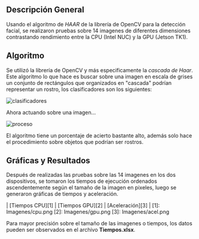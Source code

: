 ## Descripción General

  Usando el algoritmo de *HAAR* de la librería de OpenCV para la detección facial, se realizaron pruebas sobre 14 imagenes de diferentes dimensiones contrastando rendimiento entre la CPU (Intel NUC) y la GPU (Jetson TK1).

## Algoritmo

  Se utilizó la librería de OpenCV y más especificamente la _cascada de Haar_. Este algoritmo lo que hace es buscar sobre una imagen en escala de grises un conjunto de rectángulos que organizados en "cascada" podrían representar un rostro, los clasificadores son los siguientes:

  ![clasificadores](http://ironsistem.com/media/images/1_fl2yzEM..width-800.jpg "clasificadores")

  Ahora actuando sobre una imagen...

  ![proceso](http://robologs.net/wp-content/uploads/2014/05/haarcascade-300x300.jpg "proceso")

  El algoritmo tiene un porcentaje de acierto bastante alto, además solo hace el procedimiento sobre objetos que podrían ser rostros.

## Gráficas y Resultados

  Después de realizadas las pruebas sobre las 14 imagenes en los dos dispositivos, se tomaron los tiempos de ejecución ordenados ascendentemente según el tamaño de la imagen en pixeles, luego se generaron gráficas de tiempos y aceleración.

  | [Tiempos CPU][1]  | [Tiempos GPU][2] |   [Aceleración][3] |
  [1]: Imagenes/cpu.png
  [2]: Imagenes/gpu.png
  [3]: Imagenes/acel.png


Para mayor precisión sobre el tamaño de las imagenes o tiempos, los datos pueden ser observados en el archivo **Tiempos.xlsx**.
